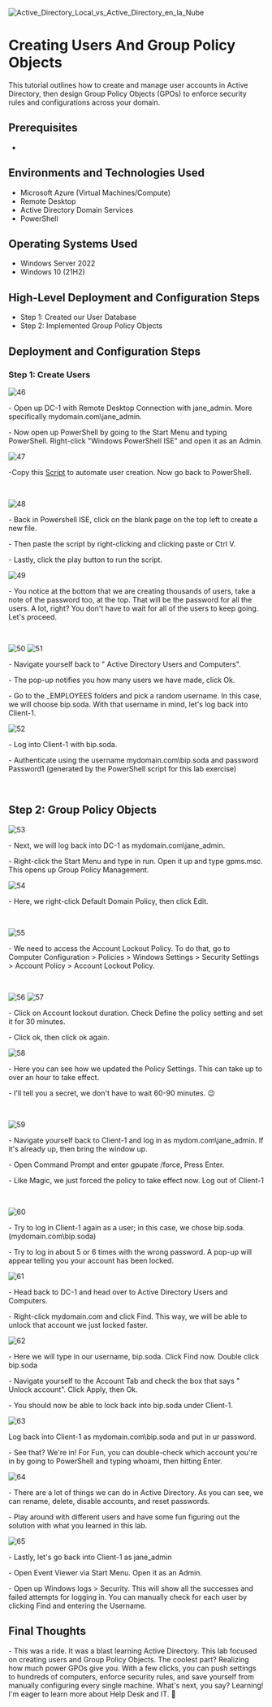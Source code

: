 <p align="center">

 ![Active_Directory_Local_vs_Active_Directory_en_la_Nube](https://github.com/user-attachments/assets/635536d2-052a-4e95-b8b0-fcecb0b7d7bb)

</p>

<h1>Creating Users And Group Policy Objects</h1>
This tutorial outlines how to create and manage user accounts in Active Directory, then design Group Policy Objects (GPOs) to enforce security rules and configurations across your domain.<br />


<h2>Prerequisites</h2>

- 
<h2>Environments and Technologies Used</h2>

- Microsoft Azure (Virtual Machines/Compute)
- Remote Desktop
- Active Directory Domain Services
- PowerShell

<h2>Operating Systems Used </h2>

- Windows Server 2022
- Windows 10 (21H2)

<h2>High-Level Deployment and Configuration Steps</h2>

- Step 1: Created our User Database
- Step 2: Implemented Group Policy Objects


<h2>Deployment and Configuration Steps</h2>
</p>
<h3>Step 1: Create Users</h3>
</p>
<p>

![46](https://github.com/user-attachments/assets/8eabee85-72cf-4411-a45d-7c0094ba4cf3)

</p>
<p>
- Open up DC-1 with Remote Desktop Connection with jane_admin. More specifically mydomain.com\jane_admin.
</p>
- Now open up PowerShell by going to the Start Menu and typing PowerShell. Right-click "Windows PowerShell ISE" and open it as an Admin.
<br />

<p>

![47](https://github.com/user-attachments/assets/465540b0-4f2f-4c1c-a5e6-d369c8e2a016)

</p>
<p>
-Copy this <a href="https://github.com/joshmadakor1/AD_PS/blob/master/Generate-Names-Create-Users.ps1">Script</a> to automate user creation. Now go back to PowerShell.
</p>
<br />

<p>

![48](https://github.com/user-attachments/assets/e48e8b9a-7123-4f43-b9f5-a4a0e20fa0a4)

</p>
<p>
- Back in Powershell ISE, click on the blank page on the top left to create a new file.
</p>
- Then paste the script by right-clicking and clicking paste or Ctrl V.
</p>
- Lastly, click the play button to run the script.
<br />

<p>

![49](https://github.com/user-attachments/assets/ec6057ec-63fe-414c-ab96-82ac378a602b)

</p>
<p>
- You notice at the bottom that we are creating thousands of users, take a note of the password too, at the top. That will be the password for all the users. A lot, right? You don't have to wait for all of the users to keep going. Let's proceed.
</p>

<br />
<p>

![50](https://github.com/user-attachments/assets/6b5cc467-7ad6-4fe3-9053-fb3f6e26d899)
![51](https://github.com/user-attachments/assets/3a650ebd-bb99-4903-a672-03723f2fcb01)
<p>
</p>
- Navigate yourself back to " Active Directory Users and Computers".
</p>
- The pop-up notifies you how many users we have made, click Ok.
</p>
- Go to the _EMPLOYEES folders and pick a random username. In this case, we will choose bip.soda. With that username in mind, let's log back into Client-1.
<br />


<p>

![52](https://github.com/user-attachments/assets/770a8473-8a2e-4707-ba6f-4f9363625466)

</p>
<p>
- Log into Client-1 with bip.soda.
</p>
- Authenticate using the username mydomain.com\bip.soda and password Password1 (generated by the PowerShell script for this lab exercise)
</p>
<br />
<h2>Step 2: Group Policy Objects</h2>
<p>

 ![53](https://github.com/user-attachments/assets/8b6ee73a-add3-4584-834d-e549166572cb)

</p>
<p>
- Next, we will log back into DC-1 as mydomain.com\jane_admin.
</p>
- Right-click the Start Menu and type in run. Open it up and type gpms.msc. This opens up Group Policy Management.
<br />


<p>

![54](https://github.com/user-attachments/assets/dc8d508f-cff9-4481-b8c8-985c3c4345b6)

</p>
<p>
- Here, we right-click Default Domain Policy, then click Edit.
</p>
<br />


<p>

![55](https://github.com/user-attachments/assets/8d64da56-bd3e-453c-ad7e-707246cf1729)

</p>
<p>
- We need to access the Account Lockout Policy. To do that, go to Computer Configuration > Policies > Windows Settings > Security Settings > Account Policy > Account Lockout Policy.
</p>
<br />

<p>

![56](https://github.com/user-attachments/assets/70fa7040-16d0-4033-8d3c-431b4b44ced9)
![57](https://github.com/user-attachments/assets/e9e93f42-5796-4436-b31b-871da50c3084)

</p>
<p>
- Click on Account lockout duration. Check Define the policy setting and set it for 30 minutes.
</p>
- Click ok, then click ok again.
<br />

<p>

![58](https://github.com/user-attachments/assets/6684192e-5bd1-49fc-b239-d085af0ba01f)

</p>
<p>
- Here you can see how we updated the Policy Settings. This can take up to over an hour to take effect.
</p>
- I'll tell you a secret, we don't have to wait 60-90 minutes. 😉
</p>
<br />

<p>

![59](https://github.com/user-attachments/assets/d3804210-e097-4c92-8c8e-c559926b3484)

</p>
<p>
- Navigate yourself back to Client-1 and log in as mydom.com\jane_admin. If it's already up, then bring the window up.
</p>
- Open Command Prompt and enter gpupate /force, Press Enter.
</p>
- Like Magic, we just forced the policy to take effect now. Log out of Client-1
</p>
<br />

<p>

![60](https://github.com/user-attachments/assets/58d53291-bcd2-4ce1-8dd1-c948258845b1)

</p>
<p>
- Try to log in Client-1 again as a user; in this case, we chose bip.soda. (mydomain.com\bip.soda)
</p>
- Try to log in about 5 or 6 times with the wrong password. A pop-up will appear telling you your account has been locked.

<p>

![61](https://github.com/user-attachments/assets/a40b7709-6076-47db-8139-222b2d251f54)

</p>
<p>
- Head back to DC-1 and head over to Active Directory Users and Computers.
</p>
- Right-click mydomain.com and click Find. This way, we will be able to unlock that account we just locked faster.
<br />

<p>

![62](https://github.com/user-attachments/assets/b7639972-f767-4631-adb1-4451cff7c223)

</p>
<p>
- Here we will type in our username, bip.soda. Click Find now. Double click bip.soda
</p>
- Navigate yourself to the Account Tab and check the box that says " Unlock account". Click Apply, then Ok.
</p>
- You should now be able to lock back into bip.soda under Client-1.
<br />


<p>

![63](https://github.com/user-attachments/assets/8f61cd82-326a-42f1-9f06-e5b5ec216eba)

</p>
<p>
Log back into Client-1 as mydomain.com\bip.soda and put in ur password.
</p>
- See that? We're in! For Fun, you can double-check which account you're in by going to PowerShell and typing whoami, then hitting Enter.
<br />

<p>

![64](https://github.com/user-attachments/assets/982a5e65-a0ba-40e1-91f4-31d011435669)

</p>
<p>
- There are a lot of things we can do in Active Directory. As you can see, we can rename, delete, disable accounts, and reset passwords.
</p>
- Play around with different users and have some fun figuring out the solution with what you learned in this lab. 
<br />

<p>

![65](https://github.com/user-attachments/assets/68dbdb39-9370-4d4b-8b24-8248f07887ba)

</p>
<p>
- Lastly, let's go back into Client-1 as jane_admin
</p>
- Open Event Viewer via Start Menu. Open it as an Admin.
</p>
- Open up Windows logs > Security. This will show all the successes and failed attempts for logging in. You can manually check for each user by clicking Find and entering the Username.
<br />

<h2>Final Thoughts</h2>
 - This was a ride. It was a blast learning Active Directory. This lab focused on creating users and Group Policy Objects. The coolest part? Realizing how much power GPOs give you. With a few clicks, you can push settings to hundreds of computers, enforce security rules, and save yourself from manually configuring every single machine. What's next, you say? Learning! I'm eager to learn more about Help Desk and IT. 📖


